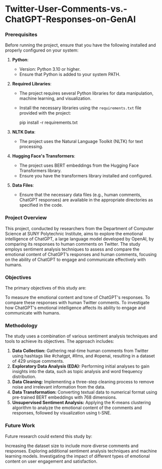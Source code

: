 # Twitter-User-Comments-vs.-ChatGPT-Responses-on-GenAI

### Prerequisites

Before running the project, ensure that you have the following installed and properly configured on your system:

1. **Python**:
   - Version: Python 3.10 or higher.
   - Ensure that Python is added to your system PATH.

2. **Required Libraries**:
   - The project requires several Python libraries for data manipulation, machine learning, and visualization.
   - Install the necessary libraries using the `requirements.txt` file provided with the project:
     
     pip install -r requirements.txt

3. **NLTK Data**:
   - The project uses the Natural Language Toolkit (NLTK) for text processing.

5. **Hugging Face's Transformers**:
   - The project uses BERT embeddings from the Hugging Face Transformers library.
   - Ensure you have the transformers library installed and configured.

6. **Data Files**:
   - Ensure that the necessary data files (e.g., human comments, ChatGPT responses) are available in the appropriate directories as specified in the code.
  

### Project Overview

This project, conducted by researchers from the Department of Computer Science at SUNY Polytechnic Institute, aims to explore the emotional intelligence of ChatGPT, a large language model developed by OpenAI, by comparing its responses to human comments on Twitter. The study employs sentiment analysis techniques to assess and compare the emotional content of ChatGPT’s responses and human comments, focusing on the ability of ChatGPT to engage and communicate effectively with humans.

### Objectives
The primary objectives of this study are:

To measure the emotional content and tone of ChatGPT's responses.
To compare these responses with human Twitter comments.
To investigate how ChatGPT's emotional intelligence affects its ability to engage and communicate with humans.


### Methodology

The study uses a combination of various sentiment analysis techniques and tools to achieve its objectives. The approach includes:

1. **Data Collection:**
   Gathering real-time human comments from Twitter using hashtags like #chatgpt, #llms, and #openai, resulting in a dataset of 429 unique comments.
2. **Exploratory Data Analysis (EDA):**
   Performing initial analyses to gain insights into the data, such as topic analysis and word frequency distribution.
4. **Data Cleaning:**
   Implementing a three-step cleaning process to remove noise and irrelevant information from the data.
6. **Data Transformation:**
   Converting textual data to numerical format using pre-trained BERT embeddings with 768 dimensions.
8. **Unsupervised Sentiment Analysis:**
   Applying the K-means clustering algorithm to analyze the emotional content of the comments and responses, followed by visualization using t-SNE.

### Future Work
Future research could extend this study by:

Increasing the dataset size to include more diverse comments and responses.
Exploring additional sentiment analysis techniques and machine learning models.
Investigating the impact of different types of emotional content on user engagement and satisfaction.
